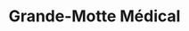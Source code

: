 ---
title: "Grande-Motte Médical"
url: /la-grande-motte/grande-motte-medical/
shop: approvisionnement médical
---